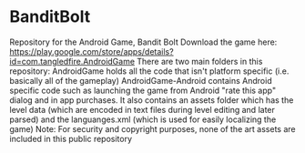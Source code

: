 BanditBolt
==========

Repository for the Android Game, Bandit Bolt
Download the game here: https://play.google.com/store/apps/details?id=com.tangledfire.AndroidGame
There are two main folders in this repository: AndroidGame holds all the code that isn't platform specific (i.e. basically all of the gameplay)
AndroidGame-Android contains Android specific code such as launching the game from Android "rate this app" dialog and in app purchases. It also contains an assets folder which has the level data (which are encoded in text files during level editing and later parsed) and the languanges.xml (which is used for easily localizing the game)
Note: For security and copyright purposes, none of the art assets are included in this public repository
